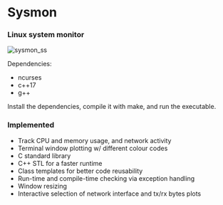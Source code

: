 # Sysmon 
### Linux system monitor

![sysmon_ss](https://user-images.githubusercontent.com/43519486/100337569-7275f180-2fcf-11eb-96d1-d27a152dd40b.png)


Dependencies:
  - ncurses
  - c++17
  - g++

Install the dependencies, compile it with make, and run the executable.

### Implemented
 - Track CPU and memory usage, and network activity
 - Terminal window plotting w/ different colour codes
 - C standard library
 - C++ STL for a faster runtime
 - Class templates for better code reusability
 - Run-time and compile-time checking via exception handling
 - Window resizing
 - Interactive selection of network interface and tx/rx bytes plots

